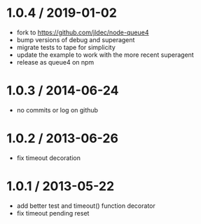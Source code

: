 1.0.4 / 2019-01-02
==================

 * fork to https://github.com/jldec/node-queue4
 * bump versions of debug and superagent
 * migrate tests to tape for simplicity
 * update the example to work with the more recent superagent
 * release as queue4 on npm

1.0.3 / 2014-06-24
==================

 * no commits or log on github

1.0.2 / 2013-06-26 
==================

 * fix timeout decoration

1.0.1 / 2013-05-22 
==================

 * add better test and timeout() function decorator
 * fix timeout pending reset
